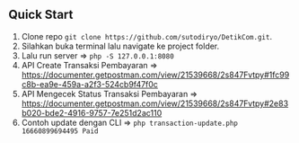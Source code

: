 
## Quick Start

1. Clone repo `git clone https://github.com/sutodiryo/DetikCom.git`.
2. Silahkan buka terminal lalu navigate ke project folder.
3. Lalu run server => `php -S 127.0.0.1:8080`
4. API Create Transaksi Pembayaran => <https://documenter.getpostman.com/view/21539668/2s847Fvtpy#1fc99c8b-ea9e-459a-a2f3-524cb9f47f0c> 
5. API Mengecek Status Transaksi Pembayaran => <https://documenter.getpostman.com/view/21539668/2s847Fvtpy#2e83b020-bde2-4916-9757-7e251d2ac110>
6. Contoh update dengan CLI => `php transaction-update.php 16660899694495 Paid`